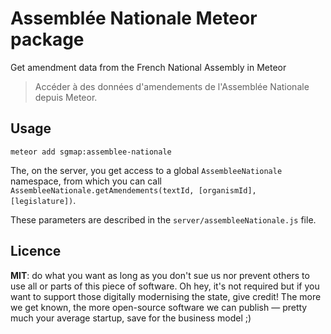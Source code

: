 # Assemblée Nationale Meteor package

Get amendment data from the French National Assembly in Meteor

> Accéder à des données d'amendements de l'Assemblée Nationale depuis Meteor.


## Usage

	meteor add sgmap:assemblee-nationale

The, on the server, you get access to a global `AssembleeNationale` namespace, from which you can call `AssembleeNationale.getAmendements(textId, [organismId], [legislature])`.

These parameters are described in the `server/assembleeNationale.js` file.


## Licence

**MIT**: do what you want as long as you don't sue us nor prevent others to use all or parts of this piece of software. Oh hey, it's not required but if you want to support those digitally modernising the state, give credit! The more we get known, the more open-source software we can publish — pretty much your average startup, save for the business model  ;)
